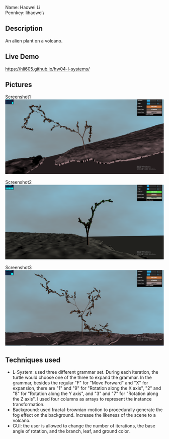 Name: Haowei Li\
Pennkey: lihaowei\

## Description
An alien plant on a volcano.

## Live Demo
https://hli605.github.io/hw04-l-systems/

## Pictures
Screenshot1
![](./screenshot1.png)

Screenshot2
![](./screenshot2.png)

Screenshot3
![](./screenshot3.png)

## Techniques used
- L-System: used three different grammar set. During each iteration, the turtle would choose one of the three to expand the grammar. In the grammar, besides the regular "F" for "Move Forward" and "X" for expansion, there are "1" and "9" for "Rotation along the X axis", "2" and "8" for "Rotation along the Y axis", and "3" and "7" for "Rotation along the Z axis". I used four columns as arrays to represent the instance transformation.
- Background: used fractal-brownian-motion to procedurally generate the fog effect on the background. Increase the likeness of the scene to a volcano.
- GUI: the user is allowed to change the number of iterations, the base angle of rotation, and the branch, leaf, and ground color.